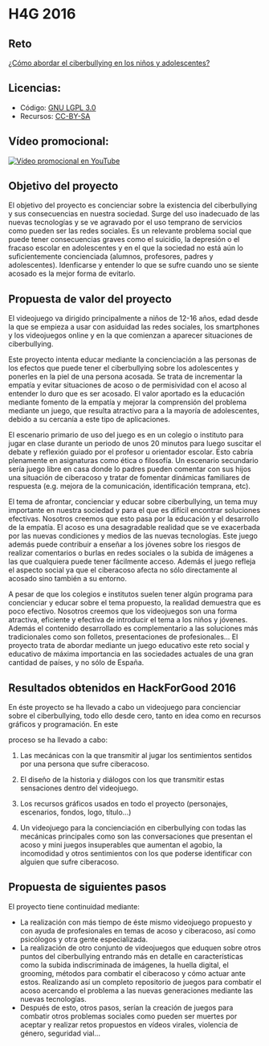 # H4G 2016 

## Reto
 [¿Cómo abordar el ciberbullying en los niños y adolescentes?](http://hackforgood.net/como-abordar-el-ciberbullying-en-los-ninos-y-adolescentes/)

## Licencias:
* Código: [GNU LGPL 3.0](https://www.gnu.org/licenses/lgpl.html)
* Recursos: [CC-BY-SA](https://creativecommons.org/licenses/by-nc-sa/3.0/)

## Vídeo promocional:

[![Vídeo promocional en YouTube](http://img.youtube.com/vi/QyTIk7HvEu0/0.jpg)](http://www.youtube.com/watch?v=QyTIk7HvEu0)

## Objetivo del proyecto

El objetivo del proyecto es concienciar sobre la existencia del ciberbullying y sus consecuencias en nuestra sociedad. Surge del uso inadecuado de las nuevas tecnologías y se ve agravado por el uso temprano de servicios como pueden ser las redes sociales. Es un relevante problema social que puede tener consecuencias graves como el suicidio, la depresión o el fracaso escolar en adolescentes y en el que la sociedad no está aún lo suficientemente concienciada (alumnos, profesores, padres y adolescentes). Idenficarse y entender lo que se sufre cuando uno se siente acosado es la mejor forma de evitarlo.

## Propuesta de valor del proyecto

El videojuego va dirigido principalmente a niños de 12-16 años, edad desde la que se empieza a usar con asiduidad las redes sociales, los smartphones y los videojuegos online y en la que comienzan a aparecer situaciones de ciberbullying.

Este proyecto intenta educar mediante la concienciación a las personas de los efectos que puede tener el ciberbullying sobre los adolescentes y ponerles en la piel de una persona acosada. Se trata de incrementar la empatía y evitar situaciones de acoso o de permisividad con el acoso al entender lo duro que es ser acosado. El valor aportado es la educación mediante fomento de la empatía y mejorar la comprensión del problema mediante un juego, que resulta atractivo para a la mayoría de adolescentes, debido a su cercanía a este tipo de aplicaciones.

El escenario primario de uso del juego es en un colegio o instituto para jugar en clase durante un periodo de unos 20 minutos para luego suscitar el debate y reflexión guiado por el profesor u orientador escolar. Esto cabría plenamente en asignaturas como ética o filosofía. Un escenario secundario sería juego libre en casa donde lo padres pueden comentar con sus hijos una situación de ciberacoso y tratar de fomentar dinámicas familiares de respuesta (e.g. mejora de la comunicación, identificación temprana, etc).

El tema de afrontar, concienciar y educar sobre ciberbullying, un tema muy importante en nuestra sociedad y para el que es difícil encontrar soluciones efectivas. Nosotros creemos que esto pasa por la educación y el desarrollo de la empatía. El acoso es una desagradable realidad que se ve exacerbada por las nuevas condiciones y medios de las nuevas tecnologías. Este juego además puede contribuir a enseñar a los jóvenes sobre los riesgos de realizar comentarios o burlas en redes sociales o la subida de imágenes a las que cualquiera puede tener fácilmente acceso. Además el juego refleja el aspecto social ya que el ciberacoso afecta no sólo directamente al acosado sino también a su entorno.

A pesar de que los colegios e institutos suelen tener algún programa para concienciar y educar sobre el tema propuesto, la realidad demuestra que es poco efectivo. Nosotros creemos que los videojuegos son una forma atractiva, eficiente y efectiva de introducir el tema a los niños y jóvenes. Además el contenido desarrollado es complementario a las soluciones más tradicionales como son folletos, presentaciones de profesionales... El proyecto trata de abordar mediante un juego educativo este reto social y educativo de máxima importancia en las sociedades actuales de una gran cantidad de países, y no sólo de España.

## Resultados obtenidos en HackForGood 2016

En éste proyecto se ha llevado a cabo un videojuego para concienciar sobre el ciberbullying, todo ello desde cero, tanto en idea como en recursos gráficos y programación. En este

proceso se ha llevado a cabo:

1. Las mecánicas con la que transmitir al jugar los sentimientos sentidos por una persona que sufre ciberacoso.

2. El diseño de la historia y diálogos con los que transmitir estas sensaciones dentro del videojuego.

3. Los recursos gráficos usados en todo el proyecto (personajes, escenarios, fondos, logo, título...)

4. Un videojuego para la concienciación en ciberbullying con todas las mecánicas principales como son las conversaciones que presentan el acoso y mini juegos insuperables que aumentan el agobio, la incomodidad y otros sentimientos con los que poderse identificar con alguien que sufre ciberacoso.

## Propuesta de siguientes pasos

El proyecto tiene continuidad mediante:
* La realización con más tiempo de éste mismo videojuego propuesto y con ayuda de profesionales en temas de acoso y ciberacoso, así como psicólogos y otra gente especializada.
* La realización de otro conjunto de videojuegos que eduquen sobre otros puntos del ciberbullying entrando más en detalle en características como la subida indiscriminada de imágenes, la huella digital, el grooming, métodos para combatir el ciberacoso y cómo actuar ante estos. Realizando así un completo repositorio de juegos para combatir el acoso acercando el problema a las nuevas generaciones mediante las nuevas tecnologías.
* Después de esto, otros pasos, serían la creación de juegos para combatir otros problemas sociales como pueden ser muertes por aceptar y realizar retos propuestos en vídeos virales, violencia de género, seguridad vial...
